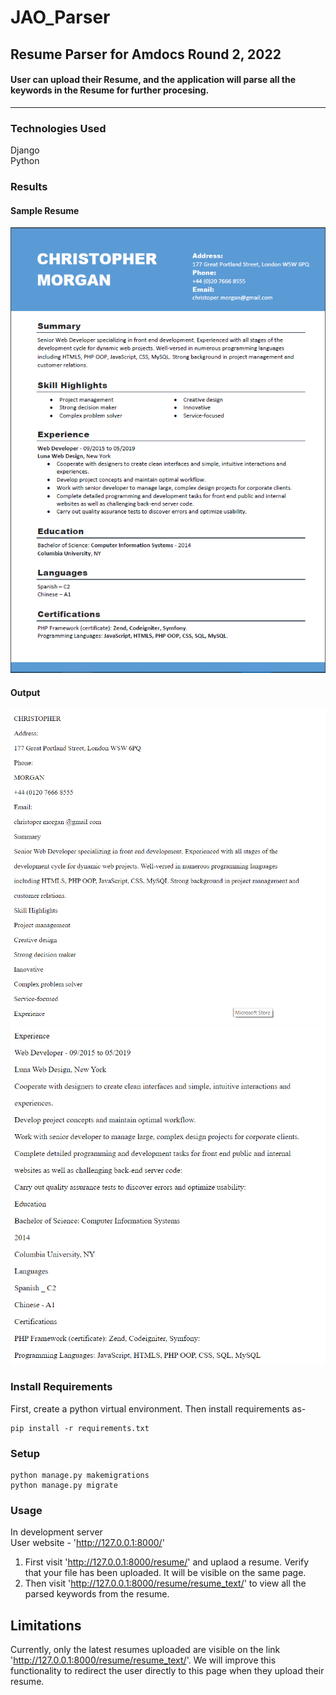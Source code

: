 # JAO_Parser
## Resume Parser for Amdocs Round 2, 2022  

#### User can upload their Resume, and the application will parse all the keywords in the Resume for further procesing.
---

### Technologies Used
Django  
Python 

### Results

#### Sample Resume
![Input](https://github.com/abhishek593/JAO_Parser/blob/master/sample_resume.PNG?raw=true)

#### Output
![Output-Part1](https://github.com/abhishek593/JAO_Parser/blob/master/output1.PNG?raw=true)
![Output-Part2](https://github.com/abhishek593/JAO_Parser/blob/master/output2.PNG?raw=true)

### Install Requirements
First, create a python virtual environment. Then install requirements as-
```
pip install -r requirements.txt
```
### Setup
```
python manage.py makemigrations
python manage.py migrate
```
### Usage
In development server  
User website - 'http://127.0.0.1:8000/'  

1. First visit 'http://127.0.0.1:8000/resume/' and uplaod a resume. Verify that your file has been uploaded. It will be visible on the same page.
2. Then visit 'http://127.0.0.1:8000/resume/resume_text/' to view all the parsed keywords from the resume.

## Limitations
Currently, only the latest resumes uploaded are visible on the link 'http://127.0.0.1:8000/resume/resume_text/'. We will improve this functionality to redirect the user 
directly to this page when they upload their resume.
